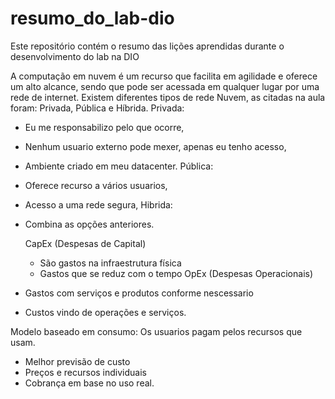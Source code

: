 # resumo_do_lab-dio
Este repositório contém o resumo das lições aprendidas durante o desenvolvimento do lab na DIO

A computação em nuvem é um recurso que facilita em agilidade e oferece um alto alcance, sendo que pode ser acessada em qualquer lugar por uma rede de internet. Existem diferentes tipos de rede Nuvem, as citadas na aula foram: Privada, Pública e Híbrida.
Privada:
- Eu me responsabilizo pelo que ocorre,
- Nenhum usuario externo pode mexer, apenas eu tenho acesso,
- Ambiente criado em meu datacenter.
Pública:
- Oferece recurso a vários usuarios,
- Acesso a uma rede segura,
Hibrida:
- Combina as opções anteriores.

  CapEx (Despesas de Capital)
  - São gastos na infraestrutura física
  -  Gastos que se reduz com o tempo
  OpEx (Despesas Operacionais)
 - Gastos com serviços e produtos conforme nescessario
 - Custos vindo de operações e serviços.

Modelo baseado em consumo:
Os usuarios pagam pelos recursos que usam.
- Melhor previsão de custo
- Preços e recursos individuais
- Cobrança em base no uso real.
